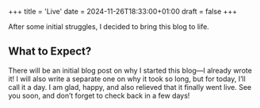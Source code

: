 +++
title = 'Live'
date = 2024-11-26T18:33:00+01:00
draft = false
+++

After some initial struggles, I decided to bring this blog to life.

## What to Expect?
There will be an initial blog post on why I started this blog—I already wrote it! I will also write a separate one on why it took so long, but for today, I’ll call it a day. I am glad, happy, and also relieved that it finally went live. See you soon, and don’t forget to check back in a few days!